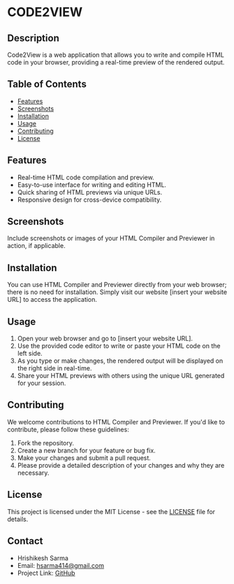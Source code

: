 # CODE2VIEW

## Description

Code2View is a web application that allows you to write and compile HTML code in your browser, providing a real-time preview of the rendered output.

## Table of Contents

- [Features](#features)
- [Screenshots](#screenshots)
- [Installation](#installation)
- [Usage](#usage)
- [Contributing](#contributing)
- [License](#license)

## Features

- Real-time HTML code compilation and preview.
- Easy-to-use interface for writing and editing HTML.
- Quick sharing of HTML previews via unique URLs.
- Responsive design for cross-device compatibility.

## Screenshots

Include screenshots or images of your HTML Compiler and Previewer in action, if applicable.

## Installation

You can use HTML Compiler and Previewer directly from your web browser; there is no need for installation. Simply visit our website [insert your website URL] to access the application.

## Usage

1. Open your web browser and go to [insert your website URL].
2. Use the provided code editor to write or paste your HTML code on the left side.
3. As you type or make changes, the rendered output will be displayed on the right side in real-time.
4. Share your HTML previews with others using the unique URL generated for your session.

## Contributing

We welcome contributions to HTML Compiler and Previewer. If you'd like to contribute, please follow these guidelines:

1. Fork the repository.
2. Create a new branch for your feature or bug fix.
3. Make your changes and submit a pull request.
4. Please provide a detailed description of your changes and why they are necessary.

## License

This project is licensed under the MIT License - see the [LICENSE](LICENSE) file for details.

## Contact

- Hrishikesh Sarma
- Email: hsarma414@gmail.com
- Project Link: [GitHub](https://github.com/hrishikesharma/code2view)
